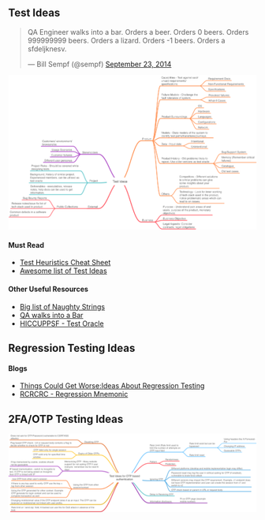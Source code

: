 ## Test Ideas

<blockquote class="twitter-tweet"><p lang="nl" dir="ltr">QA Engineer walks into a bar. Orders a beer. Orders 0 beers. Orders 999999999 beers. Orders a lizard. Orders -1 beers. Orders a sfdeljknesv.</p>&mdash; Bill Sempf (@sempf) <a href="https://twitter.com/sempf/status/514473420277694465?ref_src=twsrc%5Etfw">September 23, 2014</a></blockquote> <script async src="https://platform.twitter.com/widgets.js" charset="utf-8"></script> 

![](../_media/test-ideas-mindmap.png)


#### Must Read
* [Test Heuristics Cheat Sheet](http://testobsessed.com/wp-content/uploads/2011/04/testheuristicscheatsheetv1.pdf)
* [Awesome list of Test Ideas](http://erik.brickarp.se/2016/08/how-to-come-up-with-test-ideas.html)

#### Other Useful Resources
* [Big list of Naughty Strings](https://github.com/minimaxir/big-list-of-naughty-strings/blob/master/blns.txt)
* [QA walks into a Bar](https://www.sempf.net/post/On-Testing1)
* [HICCUPPSF - Test Oracle](https://www.developsense.com/blog/2010/05/transpection-transpected/)

## Regression Testing Ideas

#### Blogs
* [Things Could Get Worse:Ideas About Regression Testing](https://www.developsense.com/presentations/2013-05-STAREast-Regression.pdf)
* [RCRCRC - Regression Mnemonic](https://www.xmind.net/embed/q3gr/)


## 2FA/OTP Testing Ideas
![](../_media/test-ideas-for-2fa.png)